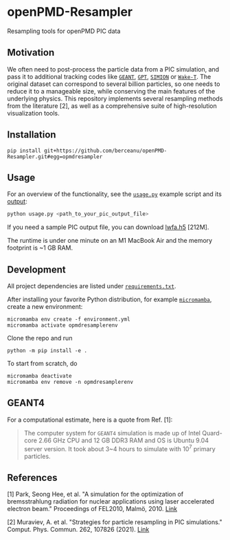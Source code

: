 # openPMD-Resampler
Resampling tools for openPMD PIC data

## Motivation

We often need to post-process the particle data from a PIC simulation, and pass it to additional tracking codes like [`GEANT`](#geant4), [`GPT`](https://www.pulsar.nl/gpt/), [`SIMION`](https://simion.com) or [`Wake-T`](https://github.com/AngelFP/Wake-T). The original dataset can correspond to several billion particles, so one needs to reduce it to a manageable size, while conserving the main features of the underlying physics. This repository implements several resampling methods from the literature [2], as well as a comprehensive suite of high-resolution visualization tools.

## Installation

```shell
pip install git+https://github.com/berceanu/openPMD-Resampler.git#egg=opmdresampler
```

## Usage

For an overview of the functionality, see the [`usage.py`](./usage.py) example script and its [output](./output.md):

```bash
python usage.py <path_to_your_pic_output_file>
```

If you need a sample PIC output file, you can download [lwfa.h5](https://transfer.sequanium.de/qjhu1I2t56/lwfa.h5) [212M].

The runtime is under one minute on an M1 MacBook Air and the memory footprint is ~1 GB RAM.

## Development

All project dependencies are listed under [`requirements.txt`](requirements.txt).

After installing your favorite Python distribution, for example [`micromamba`](https://mamba.readthedocs.io/en/latest/micromamba-installation.html#umamba-install), create a new environment:

```shell
micromamba env create -f environment.yml
micromamba activate opmdresamplerenv
```

Clone the repo and run 

```shell
python -m pip install -e .
```

To start from scratch, do 

```shell
micromamba deactivate
micromamba env remove -n opmdresamplerenv
```

## GEANT4

For a computational estimate, here is a quote from Ref. [1]:

> The computer system for `GEANT4` simulation is made up of Intel Quard-core 2.66 GHz CPU and 12 GB DDR3 RAM and OS is Ubuntu 9.04 server version. It took about 3~4 hours to simulate with $10^7$ primary particles.


## References

[1] Park, Seong Hee, et al. "A simulation for the optimization of bremsstrahlung radiation for nuclear applications using laser accelerated electron beam." Proceedings of FEL2010, Malmö, 2010. [Link](https://accelconf.web.cern.ch/FEL2010/papers/thpb13.pdf)

[2] Muraviev, A. et al. "Strategies for particle resampling in PIC simulations." Comput. Phys. Commun. 262, 107826 (2021). [Link](https://doi.org/10.1016/j.cpc.2021.107826)
